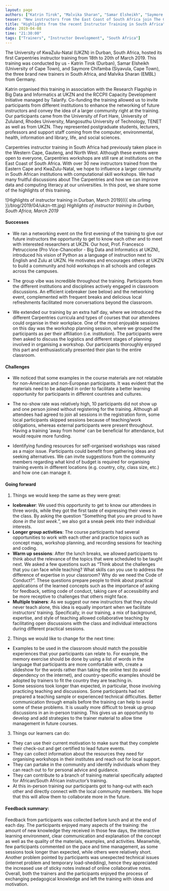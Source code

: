 ```yaml
---
layout: page
authors: ["Katrin Tirok", "Malvika Sharan", "Samar Elsheikh", "Saymore Chifamba"]
teaser: "New instructors from the East Coast of South Africa join The Carpentries community"
title: "Highlights from the recent Instructor Training in South Africa"
date: 2019-04-08
time: "21:30:00"
tags: ["Trainers", "Instructor Development", "South Africa"]
---
```


The University of KwaZulu-Natal (UKZN) in Durban, South Africa, hosted its first Carpentries instructor training from 18th to 20th of March 2019. This training was conducted by us - Katrin Tirok (Durban), Samar Elsheikh (University of Cape Town), and Saymore Chifamba (Siyavula, Cape Town), the three brand new trainers in South Africa, and Malvika Sharan (EMBL) from Germany.  

Katrin organised this training in association with the Research Flagship in Big Data and Informatics at UKZN and the RCCPII Capacity Development Initiative managed by Talarify.
Co-funding the training allowed us to invite participants from different institutions to enhance the networking of future instructors and convey the idea of a larger community right at the training. Our participants came from the University of Fort Hare, University of Zululand, Rhodes University, Mangosuthu University of Technology, TENET as well as from UKZN. They represented postgraduate students, lecturers, professors and support staff coming from the computer, environmental, health, information and library, life, and social sciences.

Carpentries instructor training in South Africa had previously taken place in the Western Cape, Gauteng, and North West. Although these events were open to everyone, Carpentries workshops are still rare at institutions on the East Coast of South Africa. With over 30 new instructors trained from the Eastern Cape and KwaZulu-Natal, we hope to influence a larger community in South African institutions with computational skill workshops.
We had many fruitful discussions about The Carpentries and how we can improve data and computing literacy at our universities. In this post, we share some of the highlights of this training.

![Highlights of instructor training in Durban, March 2019]({{ site.urlimg }}/blog/2019/04/ukzn-ttt.jpg)
*Highlights of instructor training in Durban, South Africa, March 2019*

#### Successes

- We ran a networking event on the first evening of the training to give our future instructors the opportunity to get to know each other and to meet with interested researchers at UKZN. Our host, Prof. Francesco Petruccione (Pro Vice-Chancellor - Big Data and Informatics at UKZN), introduced his vision of Python as a language of instruction next to English and Zulu at UKZN. He motivates and encourages others at UKZN to build a community and hold workshops in all schools and colleges across the campuses.

- The group vibe was incredible throughout the training. Participants from the different institutions and disciplines actively engaged in classroom discussions. An efficient icebreaker (see below) and the networking event, complemented with frequent breaks and delicious local refreshments facilitated more conversations beyond the classroom.

- We extended our training by an extra half day, where we introduced the different Carpentries curricula and types of courses that our attendees could organise in their workplace. One of the most enjoyable sessions on this day was the workshop planning session, where we grouped the participants as per their affiliation (i.e. institution). The participants were then asked to discuss the logistics and different stages of planning involved in organising a workshop. Our participants thoroughly enjoyed this part and enthusiastically presented their plan to the entire classroom.

#### Challenges

- We noticed that some examples in the course materials are not relatable for non-American and non-European participants. It was evident that the materials need to be adapted in order to facilitate a better learning opportunity for participants in different countries and cultures.

- The no-show rate was relatively high, 10 participants did not show up and one person joined without registering for the training. Although all attendees had agreed to join all sessions in the registration form, some local participants skipped sessions because of teaching/work obligations, whereas external participants were present throughout. Having a training ‘away from home’ can be beneficial for attendance, but would require more funding.   

- Identifying funding resources for self-organised workshops was raised as a major issue. Participants could benefit from gathering ideas and seeking alternatives. We can invite suggestions from the community members regarding what kind of budget is required for organising training events in different locations (e.g. country, city, class size, etc.) and how one can manage it.

#### Going forward

1. Things we would keep the same as they were great:
- **Icebreaker**: We used this opportunity to get to know our attendees in three words, while they got the first taste of expressing their views in the class. By asking the question “Something that you are proud to have done *in the last week*.”, we also got a sneak peek into their individual interests.
- **Longer group activities**: The course participants had several opportunities to work with each other and practice topics such as concept maps, workshop planning, and recording sessions for teaching and coding.
- **Warm up sessions**: After the lunch breaks, we allowed participants to think about the relevance of the topics that were scheduled to be taught next. We asked a few questions such as “Think about the challenges that you can face while teaching? What skills can you use to address the difference of expertise in your classroom? Why do we need the Code of Conduct?”. These questions prepare people to think about practical applications of the learned concepts such as the importance of asking for feedback, setting code of conduct, taking care of accessibility and be more receptive to challenges that others might face.
- **Multiple trainers**: As we suggest our new instructors that they should never teach alone, this idea is equally important when we facilitate instructors‘ training. Specifically, in our training, a mix of background, expertise, and style of teaching allowed collaborative teaching by facilitating open discussions with the class and individual interactions during different practical sessions.

2. Things we would like to change for the next time:
- Examples to be used in the classroom should match the possible experiences that your participants can relate to. For example, the memory exercise should be done by using a list of words in the language that participants are more comfortable with, create a slideshow for the words rather than taking the online test (to avoid dependency on the internet), and country-specific examples should be adopted by trainers to fit the country they are teaching in.
- Some sessions took longer than expected, in particular, those involving practicing teaching and discussions. Some participants had not prepared a teaching sample or experienced technical difficulties. Better communication through emails before the training can help to avoid some of these problems. It is usually more difficult to break up group discussions in an in-person training. This gives us an opportunity to develop and add strategies to the trainer material to allow time management in future courses.

3. Things our learners can do:
- They can use their current motivation to make sure that they complete their check-out and get certified to lead future events.
- They can collect information about the resources they need for organising workshops in their institutes and reach out for local support.
- They can partake in the community and identify individuals whom they can reach out to for personal advice and guidance.
- They can contribute to a branch of training material specifically adapted for African/South African instructor’s training.
- At this in-person training our participants got to hang-out with each other and directly connect with the local community members. We hope that this will allow them to collaborate more in the future.

#### Feedback summary:

Feedback from participants was collected before lunch and at the end of each day. The participants enjoyed many aspects of the training: the amount of new knowledge they received in those few days, the interactive learning environment, clear communication and explanation of the concept as well as the quality of the materials, examples, and activities. Meanwhile, few participants commented on the pace and time management, as some sessions took longer than expected, while others were relatively short. Another problem pointed by participants was unexpected technical issues (internet problem and temporary load-shedding), hence they appreciated the increased use of sticky notes instead of online collaborative notes. Overall, both the trainers and the participants enjoyed the process of exchanging pedagogical knowledge and left the training with ideas and motivation.
